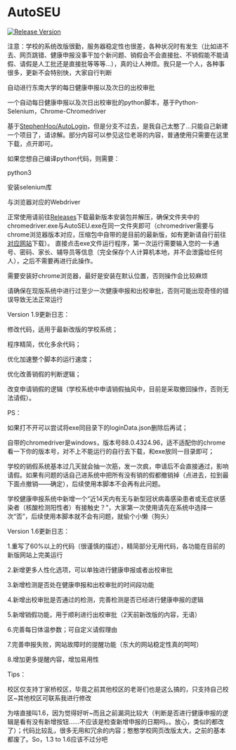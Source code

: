 # AutoSEU

[![Release Version](https://img.shields.io/github/release/TimeLeSsROMO/AutoSEU)](https://github.com/TimeLeSsROMO/AutoSEU/releases/)

注意：学校的系统改版很勤，服务器稳定性也很差，各种状况时有发生（比如进不去、网页跳错、健康申报没事干加个新问题、销假会不会直接批、不销假能不能请假、请假是人工批还是直接批等等等…），真的让人神烦。我只是一个人，各种事很多，更新不会特别快，大家自行判断

自动进行东南大学的每日健康申报以及次日的出校审批

一个自动每日健康申报以及次日出校审批的python脚本，基于Python-Selenium，Chrome-Chromedriver

基于[StephenHoo/AutoLogin](https://github.com/StephenHoo/AutoLogin)，但是分支不过去，是我自己太憨了…只能自己新建一个项目了，请谅解。部分内容可以参见这位老哥的内容，普通使用只需要在这里下载，点开即可。

如果您想自己编译python代码，则需要：

python3

安装selenium库

与浏览器对应的Webdriver

正常使用请前往[Releases](https://github.com/TimeLeSsROMO/AutoSEU/releases)下载最新版本安装包并解压，确保文件夹中的chromedriver.exe与AutoSEU.exe在同一文件夹即可（chromedriver需要与chrome浏览器版本对应，压缩包中自带的是目前的最新版，如有更新请自行前往[对应网站](http://npm.taobao.org/mirrors/chromedriver)下载）。
直接点击exe文件运行程序，第一次运行需要输入您的一卡通号、密码、家长、辅导员等信息（完全保存个人计算机本地，并不会泄露给任何人），之后不需要再进行此操作。

需要安装好chrome浏览器，最好是安装在默认位置，否则操作会比较麻烦

请确保在现版系统中进行过至少一次健康申报和出校审批，否则可能出现奇怪的错误导致无法正常运行

Version 1.9更新日志：

修改代码，适用于最新改版的学校系统；

程序精简，优化多余代码；

优化加速整个脚本的运行速度；

优化改善销假的判断逻辑；

改变申请销假的逻辑（学校系统中申请销假抽风中，目前是采取撤回操作，否则无法请假）。

PS：

如果打不开可以尝试将exe同目录下的loginData.json删除后再试；

自带的chromedriver是windows，版本号88.0.4324.96，适不适配你的chrome看一下你的版本号，对不上不能运行的自行去下载，和exe放同一目录即可；

学校的销假系统基本过几天就会抽一次筋，发一次疯，申请后不会直接通过，影响请假。如果有问题的话自己进系统中把所有没有销的假都撤销掉（点进去，拉到最下面点撤销——确定），后续使用本脚本不会再有此问题。

学校健康申报系统中新增一个“近14天内有无与新型冠状病毒感染患者或无症状感染者（核酸检测阳性者）有接触史？”，大家第一次使用请先在系统中选择一次“否”，后续使用本脚本就不会有问题，就偷个小懒（狗头）

Version 1.6更新日志：

1.重写了60%以上的代码（很谨慎的描述），精简部分无用代码，各功能在目前的新版网站上完美运行

2.新增更多人性化选项，可以单独进行健康申报或者出校审批

3.新增检测是否处在健康申报和出校审批的时间段功能

4.新增出校审批是否通过的检测，完善检测是否已经进行健康申报的逻辑

5.新增销假功能，用于顺利进行出校审批（2天前新改版的内容，无语）

6.完善每日体温参数；可自定义请假理由

7.完善申报失败，网站故障时的提醒功能（东大的网站稳定性真的呵呵）

8.增加更多提醒内容，增加易用性

Tips：

校区仅支持丁家桥校区，毕竟之前其他校区的老哥们也是这么搞的，只支持自己校区~其他校区可联系我进行修改

为啥直接叫1.6，因为觉得好听~而且之前漏洞比较大（判断是否进行健康申报的逻辑是看有没有新增按钮……不应该是检查新增申报的日期吗。。放心，类似的都改了）；代码比较乱，很多无用和冗余的内容；憨憨学校网页改版太大，之前的基本都废了。So，1.3 to 1.6应该不过分吧
